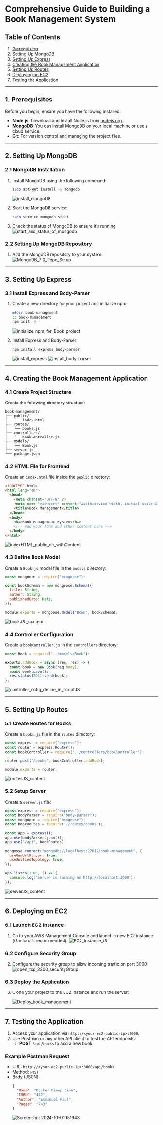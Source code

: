 # Comprehensive Guide to Building a Book Management System

## Table of Contents

1. [Prerequisites](#prerequisites)
2. [Setting Up MongoDB](#setting-up-mongodb)
3. [Setting Up Express](#setting-up-express)
4. [Creating the Book Management Application](#creating-the-book-management-application)
5. [Setting Up Routes](#setting-up-routes)
6. [Deploying on EC2](#deploying-on-ec2)
7. [Testing the Application](#testing-the-application)

---

## 1. Prerequisites

Before you begin, ensure you have the following installed:

- **Node.js**: Download and install Node.js from [nodejs.org](https://nodejs.org/).
- **MongoDB**: You can install MongoDB on your local machine or use a cloud service.
- **Git**: For version control and managing the project files.

---

## 2. Setting Up MongoDB

### 2.1 MongoDB Installation

1. Install MongoDB using the following command:

   ```bash
   sudo apt-get install -y mongodb
   ```

   ![install_mongoDB](https://github.com/user-attachments/assets/c50d54fd-e7b6-4f1e-8c7c-78d278721b6a)

2. Start the MongoDB service:

   ```bash
   sudo service mongodb start
   ```

3. Check the status of MongoDB to ensure it’s running:
   ![start_and_status_of_mongodb](https://github.com/user-attachments/assets/b400369b-e157-4146-be1f-d5e78cc83435)

### 2.2 Setting Up MongoDB Repository

1. Add the MongoDB repository to your system:
   ![MongoDB_7 0_Repo_Setup](https://github.com/user-attachments/assets/20477359-a673-468d-ace9-46f358eef683)

---

## 3. Setting Up Express

### 3.1 Install Express and Body-Parser

1. Create a new directory for your project and initialize npm:

   ```bash
   mkdir book-management
   cd book-management
   npm init -y
   ```

   ![initialize_npm_for_Book_project](https://github.com/user-attachments/assets/7986d771-a1e9-450f-9ca0-9b96393bd8ab)

2. Install Express and Body-Parser:
   ```bash
   npm install express body-parser
   ```
   ![install_express](https://github.com/user-attachments/assets/4edce30a-ae00-4f83-9340-fd0d89f988a0)
   ![install_body-parser](https://github.com/user-attachments/assets/6ee202a7-53b6-40a1-ab42-b3a69e64c850)

---

## 4. Creating the Book Management Application

### 4.1 Create Project Structure

Create the following directory structure:

```
book-management/
├── public/
│   └── index.html
├── routes/
│   └── books.js
├── controllers/
│   └── bookController.js
├── models/
│   └── Book.js
├── server.js
└── package.json
```

### 4.2 HTML File for Frontend

Create an `index.html` file inside the `public` directory:

```html
<!DOCTYPE html>
<html lang="en">
  <head>
    <meta charset="UTF-8" />
    <meta name="viewport" content="width=device-width, initial-scale=1.0" />
    <title>Book Management</title>
  </head>
  <body>
    <h1>Book Management System</h1>
    <!-- Add your form and other content here -->
  </body>
</html>
```

![indexHTML_public_dir_withContent](https://github.com/user-attachments/assets/c7f907fc-d20e-4c5b-958c-5d53cc207d7d)

### 4.3 Define Book Model

Create a `Book.js` model file in the `models` directory:

```javascript
const mongoose = require("mongoose");

const bookSchema = new mongoose.Schema({
  title: String,
  author: String,
  publishedDate: Date,
});

module.exports = mongoose.model("Book", bookSchema);
```

![bookJS _content](https://github.com/user-attachments/assets/c905079b-a608-4408-96ec-160fec82030a)

### 4.4 Controller Configuration

Create a `bookController.js` in the `controllers` directory:

```javascript
const Book = require("../models/Book");

exports.addBook = async (req, res) => {
  const book = new Book(req.body);
  await book.save();
  res.status(201).send(book);
};
```

![controller_cofig_define_in_scriptJS](https://github.com/user-attachments/assets/d0bc261a-31ac-4bff-b0ca-1e09a2747ab6)

---

## 5. Setting Up Routes

### 5.1 Create Routes for Books

Create a `books.js` file in the `routes` directory:

```javascript
const express = require("express");
const router = express.Router();
const bookController = require("../controllers/bookController");

router.post("/books", bookController.addBook);

module.exports = router;
```

![routesJS_content](https://github.com/user-attachments/assets/82377646-ffb3-4433-a708-a992014d13f9)

### 5.2 Setup Server

Create a `server.js` file:

```javascript
const express = require("express");
const bodyParser = require("body-parser");
const mongoose = require("mongoose");
const bookRoutes = require("./routes/books");

const app = express();
app.use(bodyParser.json());
app.use("/api", bookRoutes);

mongoose.connect("mongodb://localhost:27017/book-management", {
  useNewUrlParser: true,
  useUnifiedTopology: true,
});

app.listen(3000, () => {
  console.log("Server is running on http://localhost:3000");
});
```

![serverJS_content](https://github.com/user-attachments/assets/e7ccf571-7dd8-41d4-8b48-af51265758e0)

---

## 6. Deploying on EC2

### 6.1 Launch EC2 Instance

1. Go to your AWS Management Console and launch a new EC2 instance (t3.micro is recommended).
   ![EC2_instance_t3](https://github.com/user-attachments/assets/ae96cd62-1f84-4dac-a217-979a2909edcf)

### 6.2 Configure Security Group

2. Configure the security group to allow incoming traffic on port 3000:
   ![open_tcp_3300_securityGroup](https://github.com/user-attachments/assets/2633a1dc-a9f0-484d-90c1-84994fd5eb4a)

### 6.3 Deploy the Application

3. Clone your project to the EC2 instance and run the server:

   ![Deploy_book_management](https://github.com/user-attachments/assets/ac1420d8-7dd3-42be-96bd-d682e0aee95a)

---

## 7. Testing the Application

1. Access your application via `http://<your-ec2-public-ip>:3000`.
2. Use Postman or any other API client to test the API endpoints:
   - **POST** `/api/books` to add a new book.

### Example Postman Request

- URL: `http://<your-ec2-public-ip>:3000/api/books`
- Method: `POST`
- Body (JSON):
  ```json
  {
    "Name": "Docker Dieep Dive",
    "ISBN": "452",
    "Author": "Emmanuel Paul",
    "Pages": "743"
  }
  ```
  ![Screenshot 2024-10-01 151943](https://github.com/user-attachments/assets/e2a449a8-cb03-4e94-8265-58d19e8a1c89)
